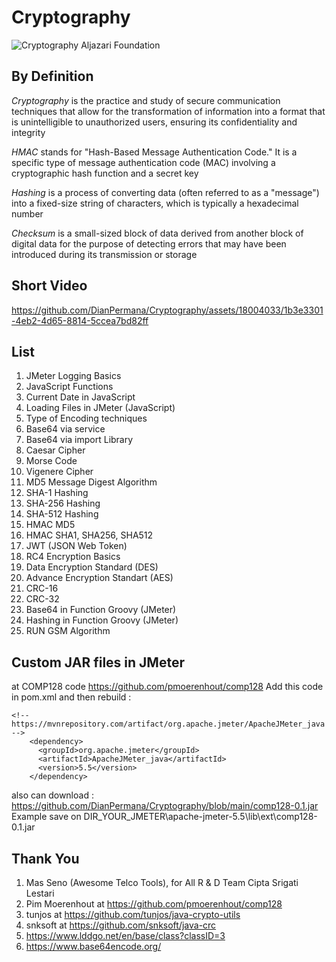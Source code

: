 # Cryptography

![Cryptography Aljazari Foundation](https://github.com/DianPermana/Cryptography/assets/18004033/f56b1b73-4719-4ae7-9d8a-a1274eb3fdf0)

## By Definition

*Cryptography* is the practice and study of secure communication techniques that allow for the transformation of information into a format that is unintelligible to unauthorized users, ensuring its confidentiality and integrity

*HMAC* stands for "Hash-Based Message Authentication Code." It is a specific type of message authentication code (MAC) involving a cryptographic hash function and a secret key

*Hashing* is a process of converting data (often referred to as a "message") into a fixed-size string of characters, which is typically a hexadecimal number

*Checksum* is a small-sized block of data derived from another block of digital data for the purpose of detecting errors that may have been introduced during its transmission or storage

## Short Video
https://github.com/DianPermana/Cryptography/assets/18004033/1b3e3301-4eb2-4d65-8814-5ccea7bd82ff


## List
1. JMeter Logging Basics
2. JavaScript Functions
3. Current Date in JavaScript
4. Loading Files in JMeter (JavaScript)
5. Type of Encoding techniques
6. Base64 via service
7. Base64 via import Library
8. Caesar Cipher
9. Morse Code
10. Vigenere Cipher
11. MD5 Message Digest Algorithm
12. SHA-1 Hashing
13. SHA-256 Hashing
14. SHA-512 Hashing
15. HMAC MD5
16. HMAC SHA1, SHA256, SHA512
17. JWT (JSON Web Token)
18. RC4 Encryption Basics
19. Data Encryption Standard (DES)
20. Advance Encryption Standart (AES)
21. CRC-16
22. CRC-32
23. Base64 in Function Groovy (JMeter)
24. Hashing in Function Groovy (JMeter)
25. RUN GSM Algorithm

## Custom JAR files in JMeter
at COMP128 code https://github.com/pmoerenhout/comp128 Add this code in pom.xml and then rebuild :
```
<!-- https://mvnrepository.com/artifact/org.apache.jmeter/ApacheJMeter_java -->
    <dependency>
      <groupId>org.apache.jmeter</groupId>
      <artifactId>ApacheJMeter_java</artifactId>
      <version>5.5</version>
    </dependency>
```
also can download : https://github.com/DianPermana/Cryptography/blob/main/comp128-0.1.jar Example save on DIR_YOUR_JMETER\apache-jmeter-5.5\lib\ext\comp128-0.1.jar

## Thank You
1. Mas Seno (Awesome Telco Tools), for All R & D Team Cipta Srigati Lestari
2. Pim Moerenhout at https://github.com/pmoerenhout/comp128
3. tunjos at https://github.com/tunjos/java-crypto-utils
4. snksoft at https://github.com/snksoft/java-crc
5. https://www.lddgo.net/en/base/class?classID=3
6. https://www.base64encode.org/

